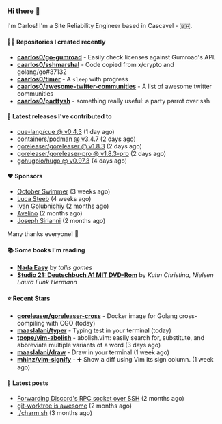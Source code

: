 ### Hi there 👋

I'm Carlos! I'm a Site Reliability Engineer based in Cascavel - 🇧🇷.

#### 👨‍💻 Repositories I created recently
- **[caarlos0/go-gumroad](https://github.com/caarlos0/go-gumroad)** - Easily check licenses against Gumroad&#39;s API.
- **[caarlos0/sshmarshal](https://github.com/caarlos0/sshmarshal)** - Code copied from x/crypto and golang/go#37132
- **[caarlos0/timer](https://github.com/caarlos0/timer)** - A `sleep` with progress
- **[caarlos0/awesome-twitter-communities](https://github.com/caarlos0/awesome-twitter-communities)** - A list of awesome twitter communities
- **[caarlos0/parttysh](https://github.com/caarlos0/parttysh)** - something really useful: a party parrot over ssh

#### 🚀 Latest releases I've contributed to


- [cue-lang/cue @ v0.4.3](https://github.com/cue-lang/cue/releases/tag/v0.4.3) (1 day ago)
- [containers/podman @ v3.4.7](https://github.com/containers/podman/releases/tag/v3.4.7) (2 days ago)
- [goreleaser/goreleaser @ v1.8.3](https://github.com/goreleaser/goreleaser/releases/tag/v1.8.3) (2 days ago)
- [goreleaser/goreleaser-pro @ v1.8.3-pro](https://github.com/goreleaser/goreleaser-pro/releases/tag/v1.8.3-pro) (2 days ago)
- [gohugoio/hugo @ v0.97.3](https://github.com/gohugoio/hugo/releases/tag/v0.97.3) (4 days ago)

#### ❤️ Sponsors
- [October Swimmer](https://github.com/octoberswimmer) (3 weeks ago)
- [Luca Steeb](https://github.com/steebchen) (4 weeks ago)
- [Ivan Golubnichiy](https://github.com/h1kkan) (2 months ago)
- [Avelino](https://github.com/avelino) (2 months ago)
- [Joseph Sirianni](https://github.com/jsirianni) (2 months ago)

Many thanks everyone! 🙏

#### 📚 Some books I'm reading
- **[Nada Easy](https://www.goodreads.com/book/show/36041615-nada-easy)** by _tallis gomes_
- **[Studio 21: Deutschbuch A1 MIT DVD-Rom](https://www.goodreads.com/book/show/25495148-studio-21)** by _Kuhn Christina, Nielsen Laura Funk Hermann_

#### ⭐ Recent Stars


- **[goreleaser/goreleaser-cross](https://github.com/goreleaser/goreleaser-cross)** - Docker image for Golang cross-compiling with CGO (today)
- **[maaslalani/typer](https://github.com/maaslalani/typer)** - Typing test in your terminal (today)
- **[tpope/vim-abolish](https://github.com/tpope/vim-abolish)** - abolish.vim: easily search for, substitute, and abbreviate multiple variants of a word (3 days ago)
- **[maaslalani/draw](https://github.com/maaslalani/draw)** - Draw in your terminal (1 week ago)
- **[mhinz/vim-signify](https://github.com/mhinz/vim-signify)** - :heavy_plus_sign: Show a diff using Vim its sign column. (1 week ago)

#### 📄 Latest posts
- [Forwarding Discord&#39;s RPC socket over SSH](https://carlosbecker.com/posts/discord-rpc-ssh/) (2 months ago)
- [git-worktree is awesome](https://carlosbecker.com/posts/git-worktrees/) (2 months ago)
- [./charm.sh](https://carlosbecker.com/posts/charm/) (3 months ago)

